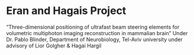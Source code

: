 # Eran and Hagais Project
“Three-dimensional positioning of ultrafast beam steering elements for volumetric multiphoton imaging reconstruction in mammalian brain”
Under Dr. Pablo Blinder, Department of Neurobiology, Tel-Aviv university
under advisory of Lior Golgher & Hagai Hargil




